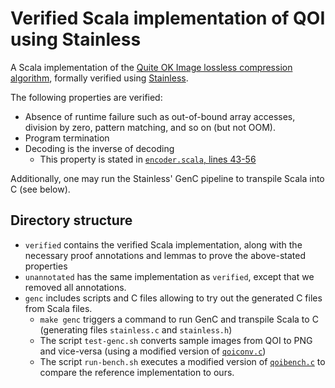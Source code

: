 # Verified Scala implementation of QOI using Stainless
A Scala implementation of the [Quite OK Image lossless compression algorithm](https://github.com/phoboslab/qoi), formally verified using [Stainless](https://stainless.epfl.ch/).

The following properties are verified:
- Absence of runtime failure such as out-of-bound array accesses, division by zero, pattern matching, and so on (but not OOM).
- Program termination
- Decoding is the inverse of decoding
  * This property is stated in [`encoder.scala`, lines 43-56](https://github.com/epfl-lara/verified-qoi/blob/c51e094ca44f39729cfc5107d50207898a86524f/verified/encoder.scala#L43-L56) 
 
Additionally, one may run the Stainless' GenC pipeline to transpile Scala into C (see below).
 
## Directory structure
- `verified` contains the verified Scala implementation, along with the necessary proof annotations and lemmas to prove the above-stated properties
- `unannotated` has the same implementation as `verified`, except that we removed all annotations.
- `genc` includes scripts and C files allowing to try out the generated C files from Scala files.
   - `make genc` triggers a command to run GenC and transpile Scala to C (generating files `stainless.c` and `stainless.h`)
  - The script `test-genc.sh` converts sample images from QOI to PNG and vice-versa (using a modified version of [`qoiconv.c`](https://github.com/phoboslab/qoi/blob/master/qoiconv.c)) 
  - The script `run-bench.sh` executes a modified version of [`qoibench.c`](https://github.com/phoboslab/qoi/blob/master/qoibench.c) to compare the reference implementation to ours.
